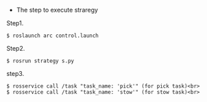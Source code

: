* The step to execute straregy 

Step1.

    $ roslaunch arc control.launch

Step2.

    $ rosrun strategy s.py

step3.

    $ rosservice call /task "task_name: 'pick'"	(for pick task)<br>
    $ rosservice call /task "task_name: 'stow'"	(for stow task)<br>
